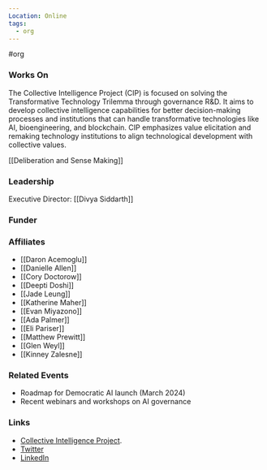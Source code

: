 ```yaml
---
Location: Online
tags:
  - org
---
```

#org

### Works On
The Collective Intelligence Project (CIP) is focused on solving the Transformative Technology Trilemma through governance R&D. It aims to develop collective intelligence capabilities for better decision-making processes and institutions that can handle transformative technologies like AI, bioengineering, and blockchain. CIP emphasizes value elicitation and remaking technology institutions to align technological development with collective values.

[[Deliberation and Sense Making]]

### Leadership
Executive Director: [[Divya Siddarth]]

### Funder


### Affiliates
- [[Daron Acemoglu]]
- [[Danielle Allen]]
- [[Cory Doctorow]]
- [[Deepti Doshi]]
- [[Jade Leung]]
- [[Katherine Maher]]
- [[Evan Miyazono]]
- [[Ada Palmer]]
- [[Eli Pariser]]
- [[Matthew Prewitt]]
- [[Glen Weyl]]
- [[Kinney Zalesne]]

### Related Events
- Roadmap for Democratic AI launch (March 2024)
- Recent webinars and workshops on AI governance

### Links
- [Collective Intelligence Project](https://cip.org/).
- [Twitter](https://twitter.com/cip_org)
- [LinkedIn](https://www.linkedin.com/company/collective-intelligence-project)
